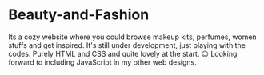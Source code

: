 # Beauty-and-Fashion
Its a cozy website where you could browse makeup kits, perfumes, women stuffs and get inspired.
It's still under development, just playing with the codes. Purely HTML and CSS and quite lovely at the start.
😉
Looking forward to including JavaScript in my other web designs.
